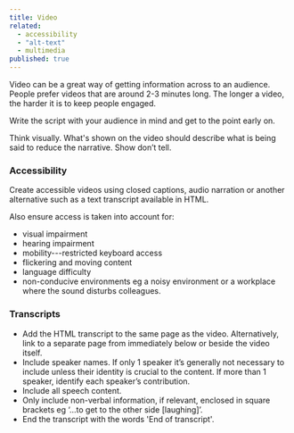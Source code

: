```yaml
---
title: Video
related:
  - accessibility
  - "alt-text"
  - multimedia
published: true
---
```


Video can be a great way of getting information across to an audience. People prefer videos that are around 2-3 minutes long. The longer a video, the harder it is to keep people engaged.

Write the script with your audience in mind and get to the point early on.

Think visually. What's shown on the video should describe what is being said to reduce the narrative. Show don’t tell.

### Accessibility

Create accessible videos using closed captions, audio narration or another alternative such as a text transcript available in HTML.

Also ensure access is taken into account for:

- visual impairment
- hearing impairment
- mobility---restricted keyboard access
- flickering and moving content
- language difficulty
- non-conducive environments eg a noisy environment or a workplace where the sound disturbs colleagues.

### Transcripts

- Add the HTML transcript to the same page as the video. Alternatively, link to a separate page from immediately below or beside the video itself.
- Include speaker names. If only 1 speaker it’s generally not necessary to include unless their identity is crucial to the content. If more than 1 speaker, identify each speaker’s contribution.
- Include all speech content.
- Only include non-verbal information, if relevant, enclosed in square brackets eg ‘...to get to the other side [laughing]’.
- End the transcript with the words 'End of transcript'.
